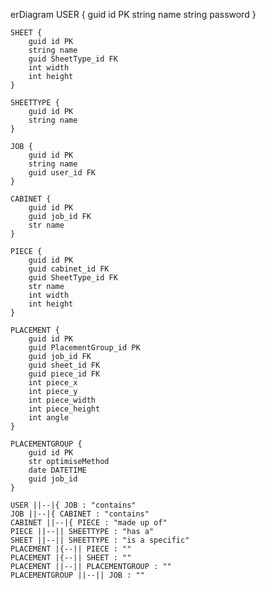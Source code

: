 erDiagram
   USER {
        guid id PK
        string name
        string password
    }

    SHEET {
        guid id PK
        string name
        guid SheetType_id FK
        int width
        int height
    }

    SHEETTYPE {
        guid id PK
        string name
    }

    JOB {
        guid id PK
        string name
        guid user_id FK
    }

    CABINET {
        guid id PK
        guid job_id FK
        str name 
    }

    PIECE {
        guid id PK
        guid cabinet_id FK
        guid SheetType_id FK
        str name
        int width 
        int height 
    }

    PLACEMENT {
        guid id PK
        guid PlacementGroup_id PK
        guid job_id FK
        guid sheet_id FK
        guid piece_id FK
        int piece_x
        int piece_y
        int piece_width
        int piece_height
        int angle
    }

    PLACEMENTGROUP {
        guid id PK
        str optimiseMethod
        date DATETIME
        guid job_id
    }

    USER ||--|{ JOB : "contains"
    JOB ||--|{ CABINET : "contains"
    CABINET ||--|{ PIECE : "made up of"
    PIECE ||--|| SHEETTYPE : "has a"
    SHEET ||--|| SHEETTYPE : "is a specific"
    PLACEMENT |{--|| PIECE : ""
    PLACEMENT |{--|| SHEET : ""
    PLACEMENT ||--|| PLACEMENTGROUP : ""
    PLACEMENTGROUP ||--|| JOB : ""